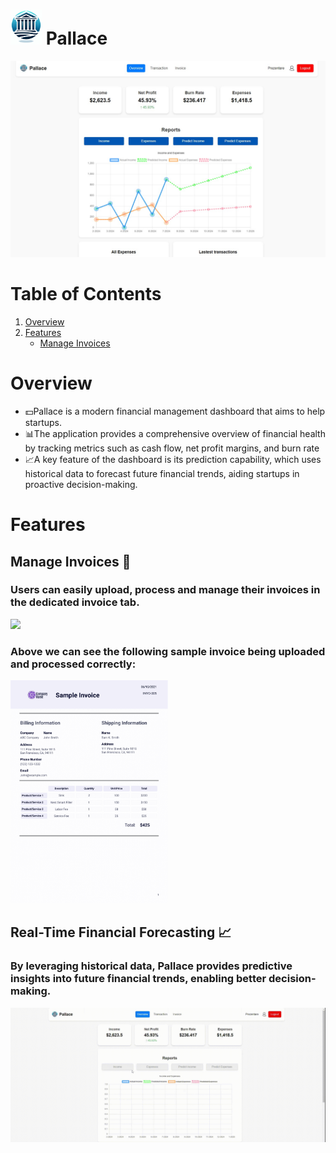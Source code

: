 # <img src="https://github.com/bogdanhatisi/Pallace/blob/main/pallace-frontend/public/logo.png" width=50px/> Pallace
<img src="https://github.com/bogdanhatisi/Pallace/blob/main/1.jpeg"/>

# Table of Contents

1. [Overview](#overview)
2. [Features](#features)
   - [Manage Invoices](#manage-invoices)




# Overview
<ul>
<li>💵Pallace is a modern financial management dashboard that aims to help startups.</li>
<li>📊The application provides a comprehensive overview of financial health by tracking metrics such as cash flow, net profit margins, and burn rate</li>
<li>📈A key feature of the dashboard is its prediction capability, which uses historical data to forecast future financial trends, aiding startups in proactive decision-making.</li>
</ul>

# Features

## Manage Invoices 🧾
<h3>Users can easily upload, process and manage their invoices in the dedicated invoice tab.</h3>

<img src="https://github.com/bogdanhatisi/Pallace/blob/main/invoice.gif"/>

<h3><b>Above we can see the following sample invoice being uploaded and processed correctly:</b></h3>
<img src="https://github.com/bogdanhatisi/Pallace/blob/main/sample_invoice_1.png" width=50%/> 

## Real-Time Financial Forecasting 📈 
<h3>By leveraging historical data, Pallace provides predictive insights into future financial trends, enabling better decision-making.</h3>
<img src="https://github.com/bogdanhatisi/Pallace/blob/main/predict.gif">
